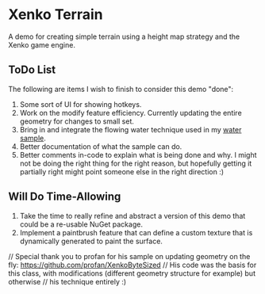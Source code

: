 # Xenko Terrain

A demo for creating simple terrain using a height map strategy and the Xenko game engine.

## ToDo List

The following are items I wish to finish to consider this demo "done":

1. Some sort of UI for showing hotkeys.
2. Work on the modify feature efficiency. Currently updating the entire geometry for changes to small set.
3. Bring in and integrate the flowing water technique used in my [water sample](https://github.com/TomGroner/XenkoFlowingWater).
4. Better documentation of what the sample can do.
5. Better comments in-code to explain what is being done and why. I might not be doing the right thing for the right reason, but hopefully getting it partially right might point someone else in the right direction :)

## Will Do Time-Allowing

1. Take the time to really refine and abstract a version of this demo that could be a re-usable NuGet package.
2. Implement a paintbrush feature that can define a custom texture that is dynamically generated to paint the surface.

// Special thank you to profan for his sample on updating geometry on the fly: https://github.com/profan/XenkoByteSized
// His code was the basis for this class, with modifications (different geometry structure for example) but otherwise
// his technique entirely :)